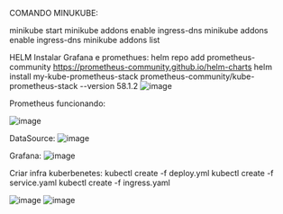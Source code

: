 COMANDO MINUKUBE:

minikube start
minikube addons enable ingress-dns
minikube addons enable ingress-dns
minikube addons list

HELM Instalar Grafana e promethues: 
helm repo add prometheus-community https://prometheus-community.github.io/helm-charts
helm install my-kube-prometheus-stack prometheus-community/kube-prometheus-stack --version 58.1.2
![image](https://github.com/danilo-alencar/desafio-sre/assets/46189256/b93e0672-18cb-42e5-99d5-712a8d5b7153)

Prometheus funcionando:

![image](https://github.com/danilo-alencar/desafio-sre/assets/46189256/ebb901c3-2334-4636-b65c-c02432945912)

DataSource:
![image](https://github.com/danilo-alencar/desafio-sre/assets/46189256/586311fb-c538-47a2-b38d-ba99ce116099)


Grafana:
![image](https://github.com/danilo-alencar/desafio-sre/assets/46189256/24f73add-27f9-4dfa-b3a0-e6812d813fb6)


Criar infra kuberbenetes:
kubectl create -f deploy.yml
kubectl create -f service.yaml
kubectl create -f ingress.yaml

![image](https://github.com/danilo-alencar/desafio-sre/assets/46189256/9ab7166b-a6bd-451b-ac79-d77f37bcd80b)
![image](https://github.com/danilo-alencar/desafio-sre/assets/46189256/7db0c329-f227-4b4d-a43c-cf00078ff596)




